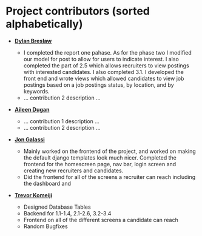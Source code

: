 # Project contributors (sorted alphabetically)

- **[Dylan Breslaw](https://github.com/dbreslaw21)**

  - I completed the report one pahase. As for the phase two I modified our model for post to allow for users to indicate interest. I also completed the part of 2.5 which allows recruiters to view postings with interested candidates. I also completed 3.1. I developed the front end and wrote views which allowed candidates to view job postings based on a job postings status, by location, and by keywords.
  - ... contribution 2 description ...

- **[Aileen Dugan](https://github.com/aileendugan)**

  - ... contribution 1 description ...
  - ... contribution 2 description ...

- **[Jon Galassi](https://github.com/jgalassi1)**

  - Mainly worked on the frontend of the project, and worked on making the default django templates look much nicer. Completed the frontend for the homescreen page, nav bar, login screen and creating new recruiters and candidates.
  - Did the frontend for all of the screens a recruiter can reach including the dashboard and

- **[Trevor Komeiji](https://github.com/tkomeiji20)**

  - Designed Database Tables
  - Backend for 1.1-1.4, 2.1-2.6, 3.2-3.4
  - Frontend on all of the different screens a candidate can reach
  - Random Bugfixes
